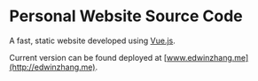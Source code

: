 # Personal Website Source Code

A fast, static website developed using [Vue.js](https://vuejs.org).

Current version can be found deployed at [www.edwinzhang.me](http://edwinzhang.me).